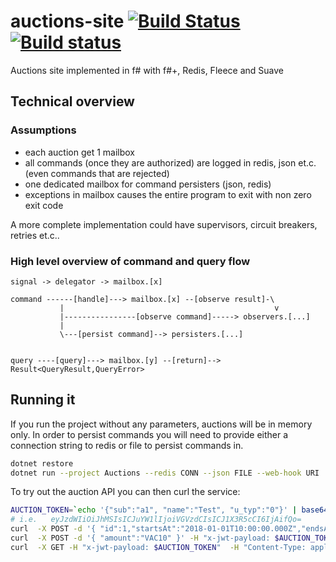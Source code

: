 # auctions-site [![Build Status](https://travis-ci.org/wallymathieu/auctions-site.svg?branch=master)](https://travis-ci.org/wallymathieu/auctions-site) [![Build status](https://ci.appveyor.com/api/projects/status/wwefc0io4oh2wnrf/branch/master?svg=true)](https://ci.appveyor.com/project/wallymathieu/auctions-site/branch/master)

Auctions site implemented in f# with f#+, Redis, Fleece and Suave

## Technical overview

### Assumptions

- each auction get 1 mailbox
- all commands (once they are authorized) are logged in redis, json et.c. (even commands that are rejected)
- one dedicated mailbox for command persisters (json, redis)
- exceptions in mailbox causes the entire program to exit with non zero exit code

A more complete implementation could have supervisors, circuit breakers, retries et.c..

### High level overview of command and query flow

```
signal -> delegator -> mailbox.[x]

command ------[handle]---> mailbox.[x] --[observe result]-\
           |                                               v
           |----------------[observe command]-----> observers.[...]
           |
           \---[persist command]--> persisters.[...]


query ----[query]---> mailbox.[y] --[return]--> Result<QueryResult,QueryError>
```

## Running it

If you run the project without any parameters, auctions will be in memory only. In order to persist commands you will need to provide either a
connection string to redis or file to persist commands in.

```bash
dotnet restore
dotnet run --project Auctions --redis CONN --json FILE --web-hook URI
```

To try out the auction API you can then curl the service:

```bash
AUCTION_TOKEN=`echo '{"sub":"a1", "name":"Test", "u_typ":"0"}' | base64`
# i.e.   eyJzdWIiOiJhMSIsICJuYW1lIjoiVGVzdCIsICJ1X3R5cCI6IjAifQo=
curl  -X POST -d '{ "id":1,"startsAt":"2018-01-01T10:00:00.000Z","endsAt":"2019-01-01T10:00:00.000Z","title":"First auction", "currency":"VAC" }' -H "x-jwt-payload: $AUCTION_TOKEN"  -H "Content-Type: application/json"  127.0.0.1:8083/auction
curl  -X POST -d '{ "amount":"VAC10" }' -H "x-jwt-payload: $AUCTION_TOKEN"  -H "Content-Type: application/json"  127.0.0.1:8083/auction/1/bid
curl  -X GET -H "x-jwt-payload: $AUCTION_TOKEN"  -H "Content-Type: application/json"  127.0.0.1:8083/auctions
```

